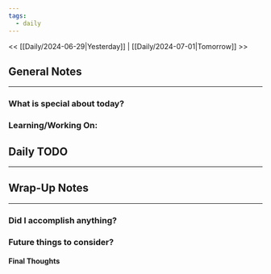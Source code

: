 ```yaml
---
tags:
  - daily
---
```

<< [[Daily/2024-06-29|Yesterday]] |  [[Daily/2024-07-01|Tomorrow]] >>

## General Notes
---
### What is special about today?


### Learning/Working On:



## Daily TODO
---




## Wrap-Up Notes
---
### Did I accomplish anything?
### Future things to consider?
#### Final Thoughts

